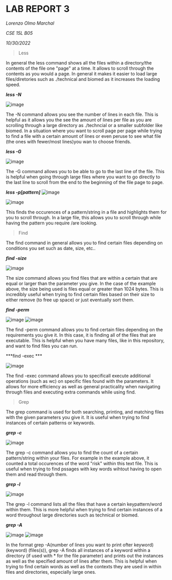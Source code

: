 LAB REPORT 3
===========
*Lorenzo Olmo Marchal*

*CSE 15L B05*

*10/30/2022*

>Less

 In general the less command shows all the files within a directory/the contents of the file one "page" at a time. It allows to scroll through the contents as you would a page. In general it makes it easier to load large files/diretories such as ./technical and biomed as it increases the loading speed. 

***less -N***

![image](https://user-images.githubusercontent.com/114376800/198950238-aec17f9f-46bf-4efc-a2c4-4c764144d6c0.png)

The -N command allows you see the number of lines in each file. This is helpful as it allows you the see the amount of lines per file as you are scrolling through a large directory as ./techncial or a smaller subfolder like biomed. In a situation where you want to scroll page per page while trying to find a file with a certain amount of lines or even peruse to see what file (the ones with fewer/most lines)you wan to choose friends. 


***less -G***

![image](https://user-images.githubusercontent.com/114376800/198962131-9a7870d1-3942-4ff3-88a1-06aa44931802.png)

The -G command allows you to be able to go to the last line of the file. This is helpful when going through large files where you want to go directly to the last line to scroll from the end to the beginning of the file page to page.  

***less -p[pattern]***
![image](https://user-images.githubusercontent.com/114376800/198964991-f01362b0-328f-4afc-873c-fadd9aee6dd5.png)

![image](https://user-images.githubusercontent.com/114376800/198964953-02390802-a4a8-4ef9-97c5-9107f54b75e4.png)
 
 This finds the occurences of a pattern/string in a file and highlights them for you to scroll through. In a large file, this allows you to scroll through while having the pattern you require
/are looking.

>Find 

The find command in general allows you to find certain files depending on conditions you set such as date, size, etc..

***find -size***

![image](https://user-images.githubusercontent.com/114376800/198976438-3aa2be22-74a0-4d29-86bb-8045d592dc40.png)

The size command allows you find files that are within a certain that are equal or larger than the parameter you give. In the case of the example above, the size being used is files equal or greater than 1024 bytes. This is incredibly useful when trying to find certain files based on their size to either remove (to free up space) or just eventually sort them. 

***find -perm***

![image](https://user-images.githubusercontent.com/114376800/199082713-9895f57e-88b0-447f-a969-1dd311e44725.png)
![image](https://user-images.githubusercontent.com/114376800/199082848-fd89b5d9-9809-41cc-a811-06f94d13e38f.png)

The find -perm command allows you to find certain files depending on the requirements you give it. In this case, it is finding all of the files that are executable. This is helpful when you have many files, like in this repository, and want to find files you can run. 


***find -exec ***

![image](https://user-images.githubusercontent.com/114376800/199083925-458c191e-6191-4113-8e3e-77b983e9144b.png)

The find -exec command allows you to specificall execute additional operations (such as wc) on specific files found with the parameters. It allows for more efficiency as well as general practicality when navigating through files and executing extra commands while using find. 


>Grep

The grep command is used for both searching, printing, and matching files with the given parameters you give it. It is useful when trying to find instances of certain patterns or keywords. 

***grep -c***

![image](https://user-images.githubusercontent.com/114376800/199086786-22a7b867-46c0-420b-903f-3feac5da8f45.png)

The grep -c command allows you to find the count of a certain pattern/string within your files. For example in the example above, it counted a total occurences of the word "risk" within this text file. This is useful when trying to find pssages with key words wihtout having to open them and read through them. 

***grep -l***

![image](https://user-images.githubusercontent.com/114376800/199087332-62d36a55-abdc-4949-a0fd-a0d32b36a9a4.png)

The grep -l command lists all the files that have a certain keypattern/word within them. This is more helpful when trying to find certain instances of a word throughout large directories such as technical or biomed. 

***grep -A***

![image](https://user-images.githubusercontent.com/114376800/199088288-a6ca15a5-53ad-4561-b09e-d747d708ad42.png)
![image](https://user-images.githubusercontent.com/114376800/199088326-4683bae2-e394-47a8-9a41-5d4ce54e4fad.png)

In the format grep -A(number of lines you want to print ofter keyword) (keyword) (files(s)), grep -A finds all instances of a keyword within a directory (if used with * for the file parameter) and prints out the instances as well as the specified amount of lines after them. This is helpful when trying to find certain words as well as the contexts they are used in within files and directories, especially large ones. 












